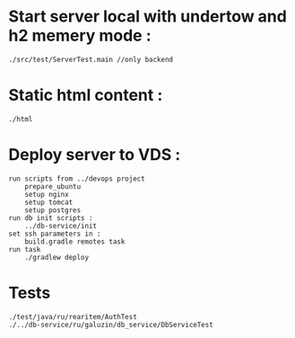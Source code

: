 # Start server local with undertow and h2 memery mode :  
    ./src/test/ServerTest.main //only backend  
# Static html content :  
    ./html  
# Deploy server to VDS :  
    run scripts from ../devops project  
        prepare_ubuntu  
        setup nginx  
        setup tomcat  
        setup postgres  
    run db init scripts :  
        ../db-service/init  
    set ssh parameters in :  
        build.gradle remotes task  
    run task  
        ./gradlew deploy  
  
# Tests  
    ./test/java/ru/rearitem/AuthTest
    ./../db-service/ru/galuzin/db_service/DbServiceTest  
  
